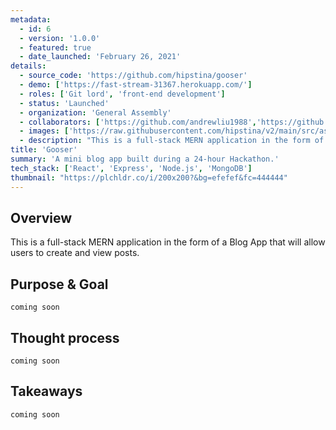 ```yaml
---
metadata:  
  - id: 6 
  - version: '1.0.0' 
  - featured: true 
  - date_launched: 'February 26, 2021' 
details: 
  - source_code: 'https://github.com/hipstina/gooser'
  - demo: ['https://fast-stream-31367.herokuapp.com/']
  - roles: ['Git lord', 'front-end development']
  - status: 'Launched'
  - organization: 'General Assembly'
  - collaborators: ['https://github.com/andrewliu1988','https://github.com/f-ansari','https://github.com/JYoung554']
  - images: ['https://raw.githubusercontent.com/hipstina/v2/main/src/assets/gooser.png']
  - description: "This is a full-stack MERN application in the form of a Blog App that will allow users to create and view posts."
title: 'Gooser'
summary: 'A mini blog app built during a 24-hour Hackathon.'
tech_stack: ['React', 'Express', 'Node.js', 'MongoDB']
thumbnail: "https://plchldr.co/i/200x200?&bg=efefef&fc=444444"
---
```


## Overview

This is a full-stack MERN application in the form of a Blog App that will allow users to create and view posts.

## Purpose & Goal
`coming soon`


## Thought process
`coming soon`


## Takeaways
`coming soon`